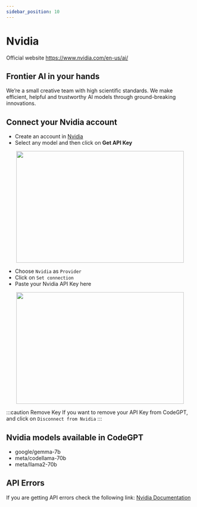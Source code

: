```yaml
---
sidebar_position: 10
---
```


# Nvidia
Official website https://www.nvidia.com/en-us/ai/

## Frontier AI in your hands
We’re a small creative team with high scientific standards. We make efficient, helpful and trustworthy AI models through ground-breaking innovations.

## Connect your Nvidia account
- Create an account in [Nvidia](https://build.nvidia.com/)
- Select any model and then click on **Get API Key**

<p align="center">
      <img width="450" height="300" src="https://github.com/davila7/code-gpt-docs/assets/6216945/23065164-e04e-4f8f-a3f0-36e1ff65bcab" />
</p>

- Choose `Nvidia` as `Provider`
- Click on `Set connection`
- Paste your Nvidia API Key here
  
<p align="center">
      <img width="450" height="300" src="https://github.com/davila7/code-gpt-docs/assets/6216945/bd956dbe-aaed-474d-a97d-7c133b8a117b" />
</p>

:::caution Remove Key
If you want to remove your API Key from CodeGPT, and click on `Disconnect from Nvidia`
:::

## Nvidia models available in CodeGPT
- google/gemma-7b
- meta/codellama-70b 
- meta/llama2-70b

## API Errors
If you are getting API errors check the following link: [Nvidia Documentation](https://docs.api.nvidia.com/)

